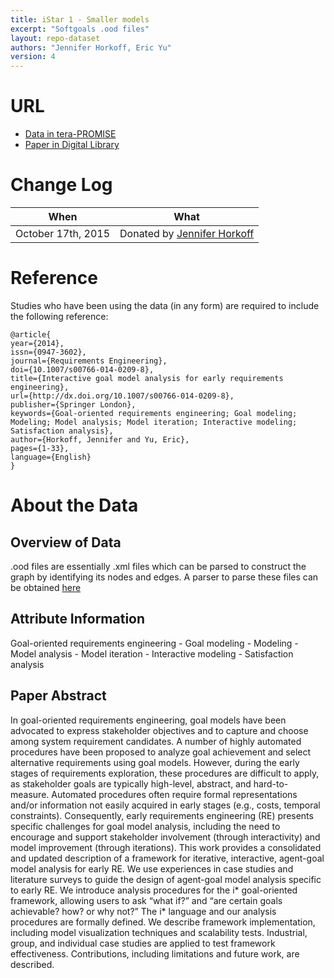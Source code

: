 ```yaml
---
title: iStar 1 - Smaller models
excerpt: "Softgoals .ood files"
layout: repo-dataset
authors: "Jennifer Horkoff, Eric Yu"
version: 4
---
```


# URL

* [Data in tera-PROMISE](https://terapromise.csc.ncsu.edu/!/#repo/view/head/requirements/softgoals/GMRepo/CMA12)
* [Paper in Digital Library](http://link.springer.com/article/10.1007%2Fs00766-014-0209-8)

# Change Log

When | What
---- | ----
October 17th, 2015 | Donated by [Jennifer Horkoff](/repo/people/data-donors/promise4.html)

# Reference

Studies who have been using the data (in any form) are required to include the following reference:

```
@article{
year={2014},
issn={0947-3602},
journal={Requirements Engineering},
doi={10.1007/s00766-014-0209-8},
title={Interactive goal model analysis for early requirements engineering},
url={http://dx.doi.org/10.1007/s00766-014-0209-8},
publisher={Springer London},
keywords={Goal-oriented requirements engineering; Goal modeling; Modeling; Model analysis; Model iteration; Interactive modeling; Satisfaction analysis},
author={Horkoff, Jennifer and Yu, Eric},
pages={1-33},
language={English}
}
```

# About the Data

## Overview of Data

.ood files are essentially .xml files which can be parsed to construct the graph by identifying its nodes and edges. A parser to parse these files can be obtained [here](https://github.com/ai-se/softgoals/blob/master/src/parser/OMETree.py)

## Attribute Information

Goal-oriented requirements engineering - Goal modeling - Modeling - Model analysis - Model iteration - Interactive modeling - Satisfaction analysis

## Paper Abstract

In goal-oriented requirements engineering, goal models have been advocated to express stakeholder objectives and to capture and choose among system requirement candidates. A number of highly automated procedures have been proposed to analyze goal achievement and select alternative requirements using goal models. However, during the early stages of requirements exploration, these procedures are difficult to apply, as stakeholder goals are typically high-level, abstract, and hard-to-measure. Automated procedures often require formal representations and/or information not easily acquired in early stages (e.g., costs, temporal constraints). Consequently, early requirements engineering (RE) presents specific challenges for goal model analysis, including the need to encourage and support stakeholder involvement (through interactivity) and model improvement (through iterations). This work provides a consolidated and updated description of a framework for iterative, interactive, agent-goal model analysis for early RE. We use experiences in case studies and literature surveys to guide the design of agent-goal model analysis specific to early RE. We introduce analysis procedures for the i* goal-oriented framework, allowing users to ask “what if?” and “are certain goals achievable? how? or why not?” The i* language and our analysis procedures are formally defined. We describe framework implementation, including model visualization techniques and scalability tests. Industrial, group, and individual case studies are applied to test framework effectiveness. Contributions, including limitations and future work, are described.
